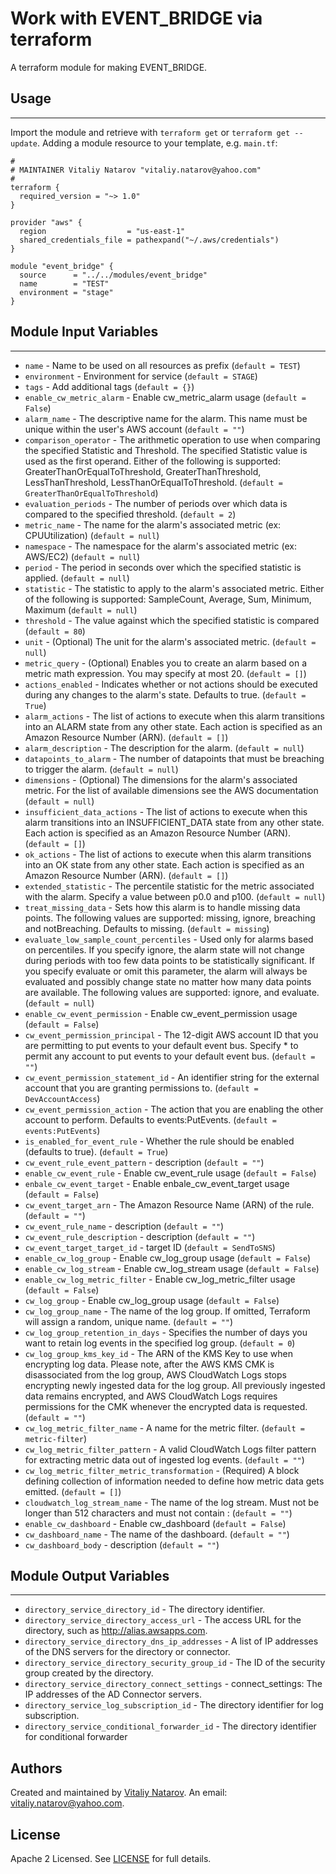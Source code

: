 # Work with EVENT_BRIDGE via terraform

A terraform module for making EVENT_BRIDGE.


## Usage
----------------------
Import the module and retrieve with ```terraform get``` or ```terraform get --update```. Adding a module resource to your template, e.g. `main.tf`:

```
#
# MAINTAINER Vitaliy Natarov "vitaliy.natarov@yahoo.com"
#
terraform {
  required_version = "~> 1.0"
}

provider "aws" {
  region                  = "us-east-1"
  shared_credentials_file = pathexpand("~/.aws/credentials")
}

module "event_bridge" {
  source      = "../../modules/event_bridge"
  name        = "TEST"
  environment = "stage"
}

```

## Module Input Variables
----------------------
- `name` - Name to be used on all resources as prefix (`default = TEST`)
- `environment` - Environment for service (`default = STAGE`)
- `tags` - Add additional tags (`default = {}`)
- `enable_cw_metric_alarm` - Enable cw_metric_alarm usage (`default = False`)
- `alarm_name` - The descriptive name for the alarm. This name must be unique within the user's AWS account (`default = ""`)
- `comparison_operator` - The arithmetic operation to use when comparing the specified Statistic and Threshold. The specified Statistic value is used as the first operand. Either of the following is supported: GreaterThanOrEqualToThreshold, GreaterThanThreshold, LessThanThreshold, LessThanOrEqualToThreshold. (`default = GreaterThanOrEqualToThreshold`)
- `evaluation_periods` - The number of periods over which data is compared to the specified threshold. (`default = 2`)
- `metric_name` - The name for the alarm's associated metric (ex: CPUUtilization) (`default = null`)
- `namespace` - The namespace for the alarm's associated metric (ex: AWS/EC2) (`default = null`)
- `period` - The period in seconds over which the specified statistic is applied. (`default = null`)
- `statistic` - The statistic to apply to the alarm's associated metric. Either of the following is supported: SampleCount, Average, Sum, Minimum, Maximum (`default = null`)
- `threshold` - The value against which the specified statistic is compared (`default = 80`)
- `unit` - (Optional) The unit for the alarm's associated metric. (`default = null`)
- `metric_query` - (Optional) Enables you to create an alarm based on a metric math expression. You may specify at most 20. (`default = []`)
- `actions_enabled` - Indicates whether or not actions should be executed during any changes to the alarm's state. Defaults to true. (`default = True`)
- `alarm_actions` - The list of actions to execute when this alarm transitions into an ALARM state from any other state. Each action is specified as an Amazon Resource Number (ARN). (`default = []`)
- `alarm_description` - The description for the alarm. (`default = null`)
- `datapoints_to_alarm` - The number of datapoints that must be breaching to trigger the alarm. (`default = null`)
- `dimensions` - (Optional) The dimensions for the alarm's associated metric. For the list of available dimensions see the AWS documentation (`default = null`)
- `insufficient_data_actions` - The list of actions to execute when this alarm transitions into an INSUFFICIENT_DATA state from any other state. Each action is specified as an Amazon Resource Number (ARN). (`default = []`)
- `ok_actions` - The list of actions to execute when this alarm transitions into an OK state from any other state. Each action is specified as an Amazon Resource Number (ARN). (`default = []`)
- `extended_statistic` - The percentile statistic for the metric associated with the alarm. Specify a value between p0.0 and p100. (`default = null`)
- `treat_missing_data` - Sets how this alarm is to handle missing data points. The following values are supported: missing, ignore, breaching and notBreaching. Defaults to missing. (`default = missing`)
- `evaluate_low_sample_count_percentiles` - Used only for alarms based on percentiles. If you specify ignore, the alarm state will not change during periods with too few data points to be statistically significant. If you specify evaluate or omit this parameter, the alarm will always be evaluated and possibly change state no matter how many data points are available. The following values are supported: ignore, and evaluate. (`default = null`)
- `enable_cw_event_permission` - Enable cw_event_permission usage (`default = False`)
- `cw_event_permission_principal` - The 12-digit AWS account ID that you are permitting to put events to your default event bus. Specify * to permit any account to put events to your default event bus. (`default = ""`)
- `cw_event_permission_statement_id` - An identifier string for the external account that you are granting permissions to. (`default = DevAccountAccess`)
- `cw_event_permission_action` - The action that you are enabling the other account to perform. Defaults to events:PutEvents. (`default = events:PutEvents`)
- `is_enabled_for_event_rule` - Whether the rule should be enabled (defaults to true). (`default = True`)
- `cw_event_rule_event_pattern` - description (`default = ""`)
- `enable_cw_event_rule` - Enable cw_event_rule usage (`default = False`)
- `enbale_cw_event_target` - Enable enbale_cw_event_target usage (`default = False`)
- `cw_event_target_arn` - The Amazon Resource Name (ARN) of the rule. (`default = ""`)
- `cw_event_rule_name` - description (`default = ""`)
- `cw_event_rule_description` - description (`default = ""`)
- `cw_event_target_target_id` - target ID (`default = SendToSNS`)
- `enable_cw_log_group` - Enable cw_log_group usage (`default = False`)
- `enable_cw_log_stream` - Enable cw_log_stream usage (`default = False`)
- `enable_cw_log_metric_filter` - Enable cw_log_metric_filter usage (`default = False`)
- `cw_log_group` - Enable cw_log_group usage (`default = False`)
- `cw_log_group_name` - The name of the log group. If omitted, Terraform will assign a random, unique name. (`default = ""`)
- `cw_log_group_retention_in_days` - Specifies the number of days you want to retain log events in the specified log group. (`default = 0`)
- `cw_log_group_kms_key_id` - The ARN of the KMS Key to use when encrypting log data. Please note, after the AWS KMS CMK is disassociated from the log group, AWS CloudWatch Logs stops encrypting newly ingested data for the log group. All previously ingested data remains encrypted, and AWS CloudWatch Logs requires permissions for the CMK whenever the encrypted data is requested. (`default = ""`)
- `cw_log_metric_filter_name` - A name for the metric filter. (`default = metric-filter`)
- `cw_log_metric_filter_pattern` - A valid CloudWatch Logs filter pattern for extracting metric data out of ingested log events. (`default = ""`)
- `cw_log_metric_filter_metric_transformation` - (Required) A block defining collection of information needed to define how metric data gets emitted. (`default = []`)
- `cloudwatch_log_stream_name` - The name of the log stream. Must not be longer than 512 characters and must not contain : (`default = ""`)
- `enable_cw_dashboard` - Enable cw_dashboard (`default = False`)
- `cw_dashboard_name` - The name of the dashboard. (`default = ""`)
- `cw_dashboard_body` - description (`default = ""`)

## Module Output Variables
----------------------
- `directory_service_directory_id` - The directory identifier.
- `directory_service_directory_access_url` - The access URL for the directory, such as http://alias.awsapps.com.
- `directory_service_directory_dns_ip_addresses` - A list of IP addresses of the DNS servers for the directory or connector.
- `directory_service_directory_security_group_id` - The ID of the security group created by the directory.
- `directory_service_directory_connect_settings` - connect_settings: The IP addresses of the AD Connector servers.
- `directory_service_log_subscription_id` - The directory identifier for log subscription.
- `directory_service_conditional_forwarder_id` - The directory identifier for conditional forwarder


## Authors

Created and maintained by [Vitaliy Natarov](https://github.com/SebastianUA). An email: [vitaliy.natarov@yahoo.com](vitaliy.natarov@yahoo.com).

## License

Apache 2 Licensed. See [LICENSE](https://github.com/SebastianUA/terraform/blob/master/LICENSE) for full details.
